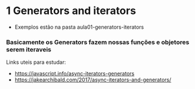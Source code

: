 # 1 Generators and iterators

- Exemplos estão na pasta aula01-generators-iterators

### Basicamente os Generators fazem nossas funções e objetores serem iteraveis

Links uteis para estudar:

- https://javascript.info/async-iterators-generators
- https://jakearchibald.com/2017/async-iterators-and-generators/
